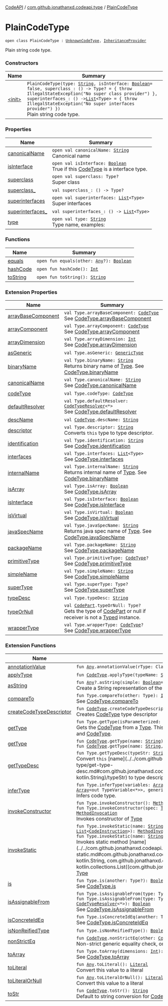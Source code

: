 [CodeAPI](../../index.md) / [com.github.jonathanxd.codeapi.type](../index.md) / [PlainCodeType](.)

# PlainCodeType

`open class PlainCodeType : `[`UnknownCodeType`](../-unknown-code-type.md)`, `[`InheritanceProvider`](../-inheritance-provider/index.md)

Plain string code type.

### Constructors

| Name | Summary |
|---|---|
| [&lt;init&gt;](-init-.md) | `PlainCodeType(type: `[`String`](https://kotlinlang.org/api/latest/jvm/stdlib/kotlin/-string/index.html)`, isInterface: `[`Boolean`](https://kotlinlang.org/api/latest/jvm/stdlib/kotlin/-boolean/index.html)` = false, superclass_: () -> Type? = { throw IllegalStateException("No super class provider") }, superinterfaces_: () -> `[`List`](https://kotlinlang.org/api/latest/jvm/stdlib/kotlin.collections/-list/index.html)`<Type> = { throw IllegalStateException("No super interfaces provider") })`<br>Plain string code type. |

### Properties

| Name | Summary |
|---|---|
| [canonicalName](canonical-name.md) | `open val canonicalName: `[`String`](https://kotlinlang.org/api/latest/jvm/stdlib/kotlin/-string/index.html)<br>Canonical name |
| [isInterface](is-interface.md) | `open val isInterface: `[`Boolean`](https://kotlinlang.org/api/latest/jvm/stdlib/kotlin/-boolean/index.html)<br>True if this [CodeType](../-code-type/index.md) is a interface type. |
| [superclass](superclass.md) | `open val superclass: Type?`<br>Super class |
| [superclass_](superclass_.md) | `val superclass_: () -> Type?` |
| [superinterfaces](superinterfaces.md) | `open val superinterfaces: `[`List`](https://kotlinlang.org/api/latest/jvm/stdlib/kotlin.collections/-list/index.html)`<Type>`<br>Super interfaces |
| [superinterfaces_](superinterfaces_.md) | `val superinterfaces_: () -> `[`List`](https://kotlinlang.org/api/latest/jvm/stdlib/kotlin.collections/-list/index.html)`<Type>` |
| [type](type.md) | `open val type: `[`String`](https://kotlinlang.org/api/latest/jvm/stdlib/kotlin/-string/index.html)<br>Type name, examples: |

### Functions

| Name | Summary |
|---|---|
| [equals](equals.md) | `open fun equals(other: `[`Any`](https://kotlinlang.org/api/latest/jvm/stdlib/kotlin/-any/index.html)`?): `[`Boolean`](https://kotlinlang.org/api/latest/jvm/stdlib/kotlin/-boolean/index.html) |
| [hashCode](hash-code.md) | `open fun hashCode(): `[`Int`](https://kotlinlang.org/api/latest/jvm/stdlib/kotlin/-int/index.html) |
| [toString](to-string.md) | `open fun toString(): `[`String`](https://kotlinlang.org/api/latest/jvm/stdlib/kotlin/-string/index.html) |

### Extension Properties

| Name | Summary |
|---|---|
| [arrayBaseComponent](../../com.github.jonathanxd.codeapi.util/java.lang.reflect.-type/array-base-component.md) | `val Type.arrayBaseComponent: `[`CodeType`](../-code-type/index.md)<br>See [CodeType.arrayBaseComponent](../-code-type/array-base-component.md) |
| [arrayComponent](../../com.github.jonathanxd.codeapi.util/java.lang.reflect.-type/array-component.md) | `val Type.arrayComponent: `[`CodeType`](../-code-type/index.md)<br>See [CodeType.arrayComponent](../-code-type/array-component.md) |
| [arrayDimension](../../com.github.jonathanxd.codeapi.util/java.lang.reflect.-type/array-dimension.md) | `val Type.arrayDimension: `[`Int`](https://kotlinlang.org/api/latest/jvm/stdlib/kotlin/-int/index.html)<br>See [CodeType.arrayDimension](../-code-type/array-dimension.md) |
| [asGeneric](../../com.github.jonathanxd.codeapi.util/java.lang.reflect.-type/as-generic.md) | `val Type.asGeneric: `[`GenericType`](../-generic-type/index.md) |
| [binaryName](../../com.github.jonathanxd.codeapi.util/java.lang.reflect.-type/binary-name.md) | `val Type.binaryName: `[`String`](https://kotlinlang.org/api/latest/jvm/stdlib/kotlin/-string/index.html)<br>Returns binary name of [Type](#). See [CodeType.binaryName](../-code-type/binary-name.md) |
| [canonicalName](../../com.github.jonathanxd.codeapi.util/java.lang.reflect.-type/canonical-name.md) | `val Type.canonicalName: `[`String`](https://kotlinlang.org/api/latest/jvm/stdlib/kotlin/-string/index.html)<br>See [CodeType.canonicalName](../-code-type/canonical-name.md) |
| [codeType](../../com.github.jonathanxd.codeapi.util/java.lang.reflect.-type/code-type.md) | `val Type.codeType: `[`CodeType`](../-code-type/index.md) |
| [defaultResolver](../../com.github.jonathanxd.codeapi.util/java.lang.reflect.-type/default-resolver.md) | `val Type.defaultResolver: `[`CodeTypeResolver`](../-code-type-resolver/index.md)`<*>`<br>See [CodeType.defaultResolver](../-code-type/default-resolver.md) |
| [descName](../../com.github.jonathanxd.codeapi.util/desc-name.md) | `val `[`CodeType`](../-code-type/index.md)`.descName: `[`String`](https://kotlinlang.org/api/latest/jvm/stdlib/kotlin/-string/index.html) |
| [descriptor](../../com.github.jonathanxd.codeapi.util/java.lang.reflect.-type/descriptor.md) | `val Type.descriptor: `[`String`](https://kotlinlang.org/api/latest/jvm/stdlib/kotlin/-string/index.html)<br>Converts `this` type to type descriptor. |
| [identification](../../com.github.jonathanxd.codeapi.util/java.lang.reflect.-type/identification.md) | `val Type.identification: `[`String`](https://kotlinlang.org/api/latest/jvm/stdlib/kotlin/-string/index.html)<br>See [CodeType.identification](../-code-type/identification.md) |
| [interfaces](../../com.github.jonathanxd.codeapi.util/java.lang.reflect.-type/interfaces.md) | `val Type.interfaces: `[`List`](https://kotlinlang.org/api/latest/jvm/stdlib/kotlin.collections/-list/index.html)`<Type>`<br>See [CodeType.interfaces](../-code-type/interfaces.md) |
| [internalName](../../com.github.jonathanxd.codeapi.util/java.lang.reflect.-type/internal-name.md) | `val Type.internalName: `[`String`](https://kotlinlang.org/api/latest/jvm/stdlib/kotlin/-string/index.html)<br>Returns internal name of [Type](#). See [CodeType.binaryName](../-code-type/binary-name.md) |
| [isArray](../../com.github.jonathanxd.codeapi.util/java.lang.reflect.-type/is-array.md) | `val Type.isArray: `[`Boolean`](https://kotlinlang.org/api/latest/jvm/stdlib/kotlin/-boolean/index.html)<br>See [CodeType.isArray](../-code-type/is-array.md) |
| [isInterface](../../com.github.jonathanxd.codeapi.util/java.lang.reflect.-type/is-interface.md) | `val Type.isInterface: `[`Boolean`](https://kotlinlang.org/api/latest/jvm/stdlib/kotlin/-boolean/index.html)<br>See [CodeType.isInterface](../-code-type/is-interface.md) |
| [isVirtual](../../com.github.jonathanxd.codeapi.util/java.lang.reflect.-type/is-virtual.md) | `val Type.isVirtual: `[`Boolean`](https://kotlinlang.org/api/latest/jvm/stdlib/kotlin/-boolean/index.html)<br>See [CodeType.isVirtual](../-code-type/is-virtual.md) |
| [javaSpecName](../../com.github.jonathanxd.codeapi.util/java.lang.reflect.-type/java-spec-name.md) | `val Type.javaSpecName: `[`String`](https://kotlinlang.org/api/latest/jvm/stdlib/kotlin/-string/index.html)<br>Returns java spec name of [Type](#). See [CodeType.javaSpecName](../-code-type/java-spec-name.md) |
| [packageName](../../com.github.jonathanxd.codeapi.util/java.lang.reflect.-type/package-name.md) | `val Type.packageName: `[`String`](https://kotlinlang.org/api/latest/jvm/stdlib/kotlin/-string/index.html)<br>See [CodeType.packageName](../-code-type/package-name.md) |
| [primitiveType](../../com.github.jonathanxd.codeapi.util/java.lang.reflect.-type/primitive-type.md) | `val Type.primitiveType: `[`CodeType`](../-code-type/index.md)`?`<br>See [CodeType.primitiveType](../-code-type/primitive-type.md) |
| [simpleName](../../com.github.jonathanxd.codeapi.util/java.lang.reflect.-type/simple-name.md) | `val Type.simpleName: `[`String`](https://kotlinlang.org/api/latest/jvm/stdlib/kotlin/-string/index.html)<br>See [CodeType.simpleName](../-code-type/simple-name.md) |
| [superType](../../com.github.jonathanxd.codeapi.util/java.lang.reflect.-type/super-type.md) | `val Type.superType: Type?`<br>See [CodeType.superType](../-code-type/super-type.md) |
| [typeDesc](../../com.github.jonathanxd.codeapi.util/java.lang.reflect.-type/type-desc.md) | `val Type.typeDesc: `[`String`](https://kotlinlang.org/api/latest/jvm/stdlib/kotlin/-string/index.html) |
| [typeOrNull](../../com.github.jonathanxd.codeapi.util/type-or-null.md) | `val `[`CodePart`](../../com.github.jonathanxd.codeapi/-code-part/index.md)`.typeOrNull: Type?`<br>Gets the type of [CodePart](../../com.github.jonathanxd.codeapi/-code-part/index.md) or null if receiver is not a [Typed](../../com.github.jonathanxd.codeapi.base/-typed/index.md) instance. |
| [wrapperType](../../com.github.jonathanxd.codeapi.util/java.lang.reflect.-type/wrapper-type.md) | `val Type.wrapperType: `[`CodeType`](../-code-type/index.md)`?`<br>See [CodeType.wrapperType](../-code-type/wrapper-type.md) |

### Extension Functions

| Name | Summary |
|---|---|
| [annotationValue](../../com.github.jonathanxd.codeapi.util.conversion/kotlin.-any/annotation-value.md) | `fun `[`Any`](https://kotlinlang.org/api/latest/jvm/stdlib/kotlin/-any/index.html)`.annotationValue(rType: Class<*>): `[`Any`](https://kotlinlang.org/api/latest/jvm/stdlib/kotlin/-any/index.html) |
| [applyType](../../com.github.jonathanxd.codeapi.util/apply-type.md) | `fun `[`CodeType`](../-code-type/index.md)`.applyType(typeName: `[`String`](https://kotlinlang.org/api/latest/jvm/stdlib/kotlin/-string/index.html)`, type: `[`CodeType`](../-code-type/index.md)`): `[`CodeType`](../-code-type/index.md) |
| [asString](../../com.github.jonathanxd.codeapi.util/kotlin.-any/as-string.md) | `fun `[`Any`](https://kotlinlang.org/api/latest/jvm/stdlib/kotlin/-any/index.html)`?.asString(simple: `[`Boolean`](https://kotlinlang.org/api/latest/jvm/stdlib/kotlin/-boolean/index.html)` = true): `[`String`](https://kotlinlang.org/api/latest/jvm/stdlib/kotlin/-string/index.html)<br>Create a String representation of the part of this [CodePart](../../com.github.jonathanxd.codeapi/-code-part/index.md) |
| [compareTo](../../com.github.jonathanxd.codeapi.util/java.lang.reflect.-type/compare-to.md) | `fun Type.compareTo(other: Type): `[`Int`](https://kotlinlang.org/api/latest/jvm/stdlib/kotlin/-int/index.html)<br>See [CodeType.compareTo](../-code-type/compare-to.md) |
| [createCodeTypeDescriptor](../../com.github.jonathanxd.codeapi.util/create-code-type-descriptor.md) | `fun `[`CodeType`](../-code-type/index.md)`.createCodeTypeDescriptor(): `[`String`](https://kotlinlang.org/api/latest/jvm/stdlib/kotlin/-string/index.html)<br>Creates [CodeType](../-code-type/index.md) type descriptor |
| [getType](../../com.github.jonathanxd.codeapi.util/java.lang.reflect.-type/get-type.md) | `fun Type.getType(isParameterized: `[`Boolean`](https://kotlinlang.org/api/latest/jvm/stdlib/kotlin/-boolean/index.html)` = false): `[`CodeType`](../-code-type/index.md)<br>Gets the [CodeType](../-code-type/index.md) from a [Type](#). This method only works for Java Reflection Types and [CodeType](../-code-type/index.md). |
| [getType](../../com.github.jonathanxd.codeapi.util/get-type.md) | `fun `[`CodeType`](../-code-type/index.md)`.getType(name: `[`String`](https://kotlinlang.org/api/latest/jvm/stdlib/kotlin/-string/index.html)`): `[`CodeType`](../-code-type/index.md)`?`<br>`fun `[`CodeType`](../-code-type/index.md)`.getType(name: `[`String`](https://kotlinlang.org/api/latest/jvm/stdlib/kotlin/-string/index.html)`, inside: `[`CodeType`](../-code-type/index.md)`): `[`CodeType`](../-code-type/index.md)`?` |
| [getTypeDesc](../../com.github.jonathanxd.codeapi.util/java.lang.reflect.-type/get-type-desc.md) | `fun Type.getTypeDesc(typeStr: `[`String`](https://kotlinlang.org/api/latest/jvm/stdlib/kotlin/-string/index.html)` = this.codeType.type): `[`String`](https://kotlinlang.org/api/latest/jvm/stdlib/kotlin/-string/index.html)<br>Convert `this` [name](../../com.github.jonathanxd.codeapi.util/java.lang.reflect.-type/get-type-desc.md#com.github.jonathanxd.codeapi.util$getTypeDesc(java.lang.reflect.Type, kotlin.String)/typeStr) to type description. |
| [inferType](../../com.github.jonathanxd.codeapi.util/java.lang.reflect.-type/infer-type.md) | `fun Type.inferType(variables: `[`Array`](https://kotlinlang.org/api/latest/jvm/stdlib/kotlin/-array/index.html)`<out TypeVariable<*>>, classVariables: `[`Array`](https://kotlinlang.org/api/latest/jvm/stdlib/kotlin/-array/index.html)`<out TypeVariable<*>>, generic: `[`Generic`](../-generic/index.md)`): `[`CodeType`](../-code-type/index.md)<br>Infers code type. |
| [invokeConstructor](../../com.github.jonathanxd.codeapi.factory/java.lang.reflect.-type/invoke-constructor.md) | `fun Type.invokeConstructor(): `[`MethodInvocation`](../../com.github.jonathanxd.codeapi.base/-method-invocation/index.md)<br>`fun Type.invokeConstructor(spec: `[`TypeSpec`](../../com.github.jonathanxd.codeapi.base/-type-spec/index.md)`, arguments: `[`List`](https://kotlinlang.org/api/latest/jvm/stdlib/kotlin.collections/-list/index.html)`<`[`CodeInstruction`](../../com.github.jonathanxd.codeapi/-code-instruction.md)`>): `[`MethodInvocation`](../../com.github.jonathanxd.codeapi.base/-method-invocation/index.md)<br>Invokes constructor of [Type](#) |
| [invokeStatic](../../com.github.jonathanxd.codeapi.factory/java.lang.reflect.-type/invoke-static.md) | `fun Type.invokeStatic(name: `[`String`](https://kotlinlang.org/api/latest/jvm/stdlib/kotlin/-string/index.html)`, spec: `[`TypeSpec`](../../com.github.jonathanxd.codeapi.base/-type-spec/index.md)`, arguments: `[`List`](https://kotlinlang.org/api/latest/jvm/stdlib/kotlin.collections/-list/index.html)`<`[`CodeInstruction`](../../com.github.jonathanxd.codeapi/-code-instruction.md)`>): `[`MethodInvocation`](../../com.github.jonathanxd.codeapi.base/-method-invocation/index.md)<br>`fun Type.invokeStatic(name: `[`String`](https://kotlinlang.org/api/latest/jvm/stdlib/kotlin/-string/index.html)`): `[`MethodInvocation`](../../com.github.jonathanxd.codeapi.base/-method-invocation/index.md)<br>Invokes static method [name](../../com.github.jonathanxd.codeapi.factory/java.lang.reflect.-type/invoke-static.md#com.github.jonathanxd.codeapi.factory$invokeStatic(java.lang.reflect.Type, kotlin.String, com.github.jonathanxd.codeapi.base.TypeSpec, kotlin.collections.List((com.github.jonathanxd.codeapi.CodeInstruction)))/name) of [Type](#) |
| [is](../../com.github.jonathanxd.codeapi.util/java.lang.reflect.-type/is.md) | `fun Type.is(another: Type?): `[`Boolean`](https://kotlinlang.org/api/latest/jvm/stdlib/kotlin/-boolean/index.html)<br>See [CodeType.is](../-code-type/index.md) |
| [isAssignableFrom](../../com.github.jonathanxd.codeapi.util/java.lang.reflect.-type/is-assignable-from.md) | `fun Type.isAssignableFrom(type: Type): `[`Boolean`](https://kotlinlang.org/api/latest/jvm/stdlib/kotlin/-boolean/index.html)<br>`fun Type.isAssignableFrom(type: Type, resolverProvider: (Type) -> `[`CodeTypeResolver`](../-code-type-resolver/index.md)`<*>): `[`Boolean`](https://kotlinlang.org/api/latest/jvm/stdlib/kotlin/-boolean/index.html)<br>See [CodeType.isAssignableFrom](../-code-type/is-assignable-from.md) |
| [isConcreteIdEq](../../com.github.jonathanxd.codeapi.util/java.lang.reflect.-type/is-concrete-id-eq.md) | `fun Type.isConcreteIdEq(another: Type): `[`Boolean`](https://kotlinlang.org/api/latest/jvm/stdlib/kotlin/-boolean/index.html)<br>See [CodeType.isConcreteIdEq](../-code-type/is-concrete-id-eq.md) |
| [isNonReifiedType](../../com.github.jonathanxd.codeapi.util/java.lang.reflect.-type/is-non-reified-type.md) | `fun Type.isNonReifiedType(): `[`Boolean`](https://kotlinlang.org/api/latest/jvm/stdlib/kotlin/-boolean/index.html) |
| [nonStrictEq](../../com.github.jonathanxd.codeapi.util/non-strict-eq.md) | `fun `[`CodeType`](../-code-type/index.md)`.nonStrictEq(other: `[`CodeType`](../-code-type/index.md)`): `[`Boolean`](https://kotlinlang.org/api/latest/jvm/stdlib/kotlin/-boolean/index.html)<br>Non-strict generic equality check, only works for generic types. |
| [toArray](../../com.github.jonathanxd.codeapi.util/java.lang.reflect.-type/to-array.md) | `fun Type.toArray(dimensions: `[`Int`](https://kotlinlang.org/api/latest/jvm/stdlib/kotlin/-int/index.html)`): `[`CodeType`](../-code-type/index.md)<br>See [CodeType.toArray](../-code-type/to-array.md) |
| [toLiteral](../../com.github.jonathanxd.codeapi.util.conversion/kotlin.-any/to-literal.md) | `fun `[`Any`](https://kotlinlang.org/api/latest/jvm/stdlib/kotlin/-any/index.html)`.toLiteral(): `[`Literal`](../../com.github.jonathanxd.codeapi.literal/-literal/index.md)<br>Convert this value to a literal |
| [toLiteralOrNull](../../com.github.jonathanxd.codeapi.util.conversion/kotlin.-any/to-literal-or-null.md) | `fun `[`Any`](https://kotlinlang.org/api/latest/jvm/stdlib/kotlin/-any/index.html)`.toLiteralOrNull(): `[`Literal`](../../com.github.jonathanxd.codeapi.literal/-literal/index.md)`?`<br>Convert this value to a literal |
| [toStr](../../com.github.jonathanxd.codeapi.util/to-str.md) | `fun `[`CodeType`](../-code-type/index.md)`.toStr(): `[`String`](https://kotlinlang.org/api/latest/jvm/stdlib/kotlin/-string/index.html)<br>Default to string conversion for [CodeType](../-code-type/index.md). |
